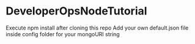 # DeveloperOpsNodeTutorial

Execute npm install after cloning this repo
Add your own default.json file inside config folder for your mongoURI string
